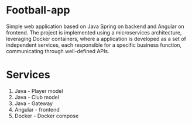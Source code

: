 # Football-app
Simple web application based on Java Spring on backend and Angular on frontend. The project is implemented using a microservices architecture, leveraging Docker containers, where a application is developed as a set of independent services, each responsible for a specific business function, communicating through well-defined APIs.
# Services
1. Java - Player model
2. Java - Club model
3. Java - Gateway
4. Angular - frontend
5. Docker - Docker compose
   
